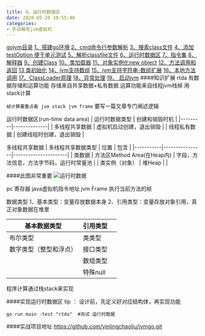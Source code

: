 ```yaml
---
title: 6、运行时数据区
date: 2020-05-26 10:55:48
categories:
- 手动编写jvm虚拟机
---
```

[gojvm目录](https://www.jianshu.com/p/cb8fe1f365be)
[1、搭建go环境](https://www.jianshu.com/p/9156bc2bbeba)
[2、cmd命令行参数解析](https://www.jianshu.com/p/bea27c053053)
[3、搜索class文件](https://www.jianshu.com/p/e76c793b5981)
[4、添加testOption 便于单元测试](https://www.jianshu.com/p/aec9576f08f8)
[5、解析classfile文件](https://www.jianshu.com/p/97756f2820a8)
[6、运行时数据区](https://www.jianshu.com/p/682b548e24a3)
[7、指令集](https://www.jianshu.com/p/9775be0d790e)
[8、解释器](https://www.jianshu.com/p/e924ac1da848)
[9、创建Class](https://www.jianshu.com/p/072fd852418c)
[10、类加载器](https://www.jianshu.com/p/ba231854662d)
[11、对象实例化new object](https://www.jianshu.com/p/f870bb0959c8)
[12、方法调用和返回](https://www.jianshu.com/p/614cdc94ecd0)
[13 类初始化](https://www.jianshu.com/p/f200ba4aa420)
[14、jvm支持数组](https://www.jianshu.com/p/11ac0e3a92b3)
[15、jvm支持字符串-数组扩展](https://www.jianshu.com/p/d27ab1534f52)
[16、本地方法调用](https://www.jianshu.com/p/8dd487605bf4)
[17、ClassLoader原理](https://www.jianshu.com/p/defba0b8941d)
[18、异常处理](https://www.jianshu.com/p/4b915f356a61)
[19、 启动jvm](https://www.jianshu.com/p/21a65fbba2e7)
####知识扩展
rtda 有数据存储和运算功能
存储来自共享数据+私有数据
运算功能来自线程jvm栈帧 用stack计算

`帧计算要重点看 jvm stack jvm frame`
要写一篇文章专门阐述逻辑

运行时数据区(run-time data area) 
| 运行时数据类型 | 创建和销毁时机      |
|---------|--------------|
| 多线程共享数据 | 虚拟机启动创建，退出销毁 |
| 线程私有数据  | 创建线程时创建，退出销毁 |

多线程共享数据
| 多线程共享数据类型 | 位置             | 包含                   |
|-----------|----------------|----------------------|
| 类数据       | 方法区Method Area(在Heap内) | 字段，方法信息，方法字节码，运行时常量池 |
| 类实例（对象）   | 堆Heap          |                      |

####此图非常重要
![运行时数据](https://upload-images.jianshu.io/upload_images/5526061-699fb93639381457.png?imageMogr2/auto-orient/strip%7CimageView2/2/w/1240)

pc 寄存器 java虚拟机指令地址
jvm Frame 执行当前方法的帧

数据类型
1、基本类型：变量存放数据本身
2、引用类型：变量存放对象引用，真正对象数据在堆里

| 基本数据类型      | 引用类型   |   |
|-------------|--------|---|
| 布尔类型        | 类类型    |   |
| 数字类型（整型和浮点） | 接口类型   |   |
|             | 数组类型   |   |
|             | 特殊null |   |

程序计算通过栈stack来实现

####实现运行时数据区
tip ： 设计前，先定义好对应结构体，再实现功能

```
go run main -test "rtda"  #测试 运行时数据
```

####实战项目地址
https://github.com/yinlingchaoliu/jvmgo.git
